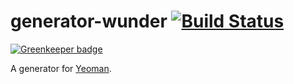 # generator-wunder [![Build Status](https://secure.travis-ci.org/soenkekluth/generator-wunder.png?branch=master)](https://travis-ci.org/soenkekluth/generator-wunder)

[![Greenkeeper badge](https://badges.greenkeeper.io/soenkekluth/generator-wunder.svg)](https://greenkeeper.io/)

A generator for [Yeoman](http://yeoman.io).

